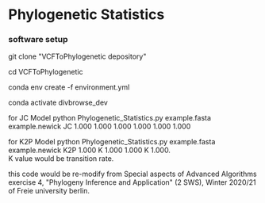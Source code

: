 # Phylogenetic Statistics


### software setup

git clone "VCFToPhylogenetic depository"

cd VCFToPhylogenetic

conda env create -f environment.yml

conda activate divbrowse_dev

for JC Model
python Phylogenetic_Statistics.py example.fasta example.newick JC 1.000 1.000 1.000 1.000 1.000 1.000

for K2P Model
python Phylogenetic_Statistics.py example.fasta example.newick K2P 1.000 K 1.000 1.000 K 1.000. <br>
K value would be transition rate.


this code would be re-modify from Special aspects of Advanced Algorithms exercise 4, "Phylogeny Inference and Application" (2 SWS), Winter 2020/21 of Freie university berlin.
